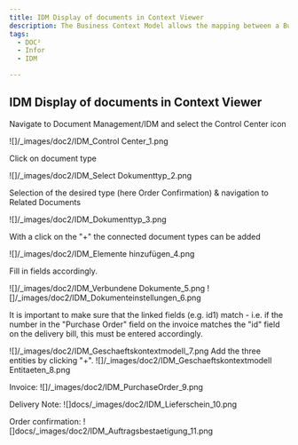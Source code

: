 ```yaml
---
title: IDM Display of documents in Context Viewer
description: The Business Context Model allows the mapping between a Business Context Model and a Search Query to be specified. 
tags:
  - DOC²
  - Infor
  - IDM

---
```


## IDM Display of documents in Context Viewer

Navigate to Document Management/IDM and select the Control Center icon

![]/_images/doc2/IDM_Control Center_1.png

Click on document type

![]/_images/doc2/IDM_Select Dokumenttyp_2.png

Selection of the desired type (here Order Confirmation) & navigation to Related Documents

![]/_images/doc2/IDM_Dokumenttyp_3.png

With a click on the "+" the connected document types can be added

![]/_images/doc2/IDM_Elemente hinzufügen_4.png

Fill in fields accordingly.

![]/_images/doc2/IDM_Verbundene Dokumente_5.png
![]/_images/doc2/IDM_Dokumenteinstellungen_6.png

It is important to make sure that the linked fields (e.g. id1) match - i.e. if the number in the "Purchase Order" field on the invoice matches the "id" field on the delivery bill, this must be entered accordingly.

![]/_images/doc2/IDM_Geschaeftskontextmodell_7.png
Add the three entities by clicking "+".
![]/_images/doc2/IDM_Geschaeftskontextmodell Entitaeten_8.png

Invoice:
![]/_images/doc2/IDM_PurchaseOrder_9.png

Delivery Note:
![]docs/_images/doc2/IDM_Lieferschein_10.png

Order confirmation:
![]docs/_images/doc2/IDM_Auftragsbestaetigung_11.png



